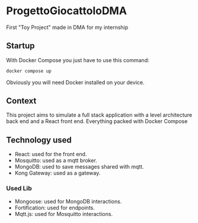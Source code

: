 # ProgettoGiocattoloDMA
First "Toy Project" made in DMA for my internship

## Startup
With Docker Compose you just have to use this command:
``` sh
docker compose up
```
Obviously you will need Docker installed on your device.

## Context
This project aims to simulate a full stack application with a level architecture back end and a React front end. Everything packed with Docker Compose

## Technology used
- React: used for the front end.
- Mosquitto: used as a mqtt broker.
- MongoDB: used to save messages shared with mqtt.
- Kong Gateway: used as a gateway.

### Used Lib
- Mongoose: used for MongoDB interactions.
- Fortification: used for endpoints.
- Mqtt.js: used for Mosquitto interactions.